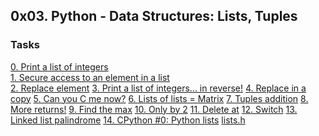 ## 0x03. Python - Data Structures: Lists, Tuples
### Tasks
[0. Print a list of integers ](https://github.com/getinet1221/alx-higher_level_programming/blob/master/0x03-python-data_structures/0-print_list_integer.py)<br/>
[1. Secure access to an element in a list](https://github.com/getinet1221/alx-higher_level_programming/blob/master/0x03-python-data_structures/1-element_at.py)<br/>
[2. Replace element](https://github.com/getinet1221/alx-higher_level_programming/blob/master/0x03-python-data_structures/2-replace_in_list.py)
[3. Print a list of integers... in reverse!](https://github.com/getinet1221/alx-higher_level_programming/blob/master/0x03-python-data_structures/3-print_reversed_list_integer.py)
[4. Replace in a copy](https://github.com/getinet1221/alx-higher_level_programming/blob/master/0x03-python-data_structures/4-new_in_list.py)
[5. Can you C me now?](https://github.com/getinet1221/alx-higher_level_programming/blob/master/0x03-python-data_structures/5-no_c.py)
[6. Lists of lists = Matrix](https://github.com/getinet1221/alx-higher_level_programming/blob/master/0x03-python-data_structures/6-print_matrix_integer.py)
[7. Tuples addition](https://github.com/getinet1221/alx-higher_level_programming/blob/master/0x03-python-data_structures/7-add_tuple.py)
[8. More returns!](https://github.com/getinet1221/alx-higher_level_programming/blob/master/0x03-python-data_structures/8-multiple_returns.py)
[9. Find the max](https://github.com/getinet1221/alx-higher_level_programming/blob/master/0x03-python-data_structures/9-max_integer.py)
[10. Only by 2](https://github.com/getinet1221/alx-higher_level_programming/blob/master/0x03-python-data_structures/10-divisible_by_2.py)
[11. Delete at](https://github.com/getinet1221/alx-higher_level_programming/blob/master/0x03-python-data_structures/11-delete_at.py)
[12. Switch](https://github.com/getinet1221/alx-higher_level_programming/blob/master/0x03-python-data_structures/12-switch.py)
[13. Linked list palindrome](https://github.com/getinet1221/alx-higher_level_programming/blob/master/0x03-python-data_structures/13-is_palindrome.c)
[14. CPython #0: Python lists](https://github.com/getinet1221/alx-higher_level_programming/blob/master/0x03-python-data_structures/100-print_python_list_info.c)
[lists.h](https://github.com/getinet1221/alx-higher_level_programming/blob/master/0x03-python-data_structures/lists.h)

